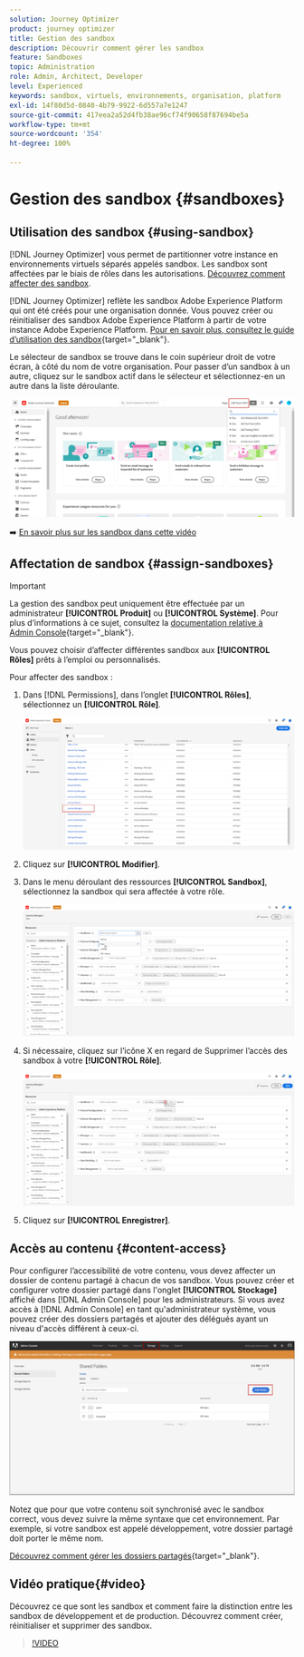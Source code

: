 ```yaml
---
solution: Journey Optimizer
product: journey optimizer
title: Gestion des sandbox
description: Découvrir comment gérer les sandbox
feature: Sandboxes
topic: Administration
role: Admin, Architect, Developer
level: Experienced
keywords: sandbox, virtuels, environnements, organisation, platform
exl-id: 14f80d5d-0840-4b79-9922-6d557a7e1247
source-git-commit: 417eea2a52d4fb38ae96cf74f90658f87694be5a
workflow-type: tm+mt
source-wordcount: '354'
ht-degree: 100%

---
```


# Gestion des sandbox {#sandboxes}

## Utilisation des sandbox {#using-sandbox}

[!DNL Journey Optimizer] vous permet de partitionner votre instance en environnements virtuels séparés appelés sandbox.
Les sandbox sont affectées par le biais de rôles dans les autorisations. [Découvrez comment affecter des sandbox](permissions.md#create-product-profile).

[!DNL Journey Optimizer] reflète les sandbox Adobe Experience Platform qui ont été créés pour une organisation donnée.
Vous pouvez créer ou réinitialiser des sandbox Adobe Experience Platform à partir de votre instance Adobe Experience Platform. [Pour en savoir plus, consultez le guide d’utilisation des sandbox](https://experienceleague.adobe.com/docs/experience-platform/sandbox/ui/user-guide.html?lang=fr){target="_blank"}.

Le sélecteur de sandbox se trouve dans le coin supérieur droit de votre écran, à côté du nom de votre organisation. Pour passer d’un sandbox à un autre, cliquez sur le sandbox actif dans le sélecteur et sélectionnez-en un autre dans la liste déroulante.

![](assets/sandbox_5.png)

➡️ [En savoir plus sur les sandbox dans cette vidéo](#video)

## Affectation de sandbox {#assign-sandboxes}

>[!IMPORTANT]
>
> La gestion des sandbox peut uniquement être effectuée par un administrateur **[!UICONTROL Produit]** ou **[!UICONTROL Système]**. Pour plus d’informations à ce sujet, consultez la [documentation relative à Admin Console](https://helpx.adobe.com/fr/enterprise/admin-guide.html/enterprise/using/admin-roles.ug.html){target="_blank"}.

Vous pouvez choisir d’affecter différentes sandbox aux **[!UICONTROL Rôles]** prêts à l’emploi ou personnalisés.

Pour affecter des sandbox :

1. Dans [!DNL Permissions], dans l’onglet **[!UICONTROL Rôles]**, sélectionnez un **[!UICONTROL Rôle]**.

   ![](assets/sandbox_1.png)

1. Cliquez sur **[!UICONTROL Modifier]**.

1. Dans le menu déroulant des ressources **[!UICONTROL Sandbox]**, sélectionnez la sandbox qui sera affectée à votre rôle.

   ![](assets/sandbox_3.png)

1. Si nécessaire, cliquez sur l’icône X en regard de Supprimer l’accès des sandbox à votre **[!UICONTROL Rôle]**.

   ![](assets/sandbox_4.png)

1. Cliquez sur **[!UICONTROL Enregistrer]**.

## Accès au contenu {#content-access}

Pour configurer l’accessibilité de votre contenu, vous devez affecter un dossier de contenu partagé à chacun de vos sandbox. Vous pouvez créer et configurer votre dossier partagé dans l&#39;onglet **[!UICONTROL Stockage]** affiché dans [!DNL Admin Console] pour les administrateurs. Si vous avez accès à [!DNL Admin Console] en tant qu&#39;administrateur système, vous pouvez créer des dossiers partagés et ajouter des délégués ayant un niveau d&#39;accès différent à ceux-ci.

![](assets/do-not-localize/content_access.png)

Notez que pour que votre contenu soit synchronisé avec le sandbox correct, vous devez suivre la même syntaxe que cet environnement. Par exemple, si votre sandbox est appelé développement, votre dossier partagé doit porter le même nom.

[Découvrez comment gérer les dossiers partagés](https://helpx.adobe.com/fr/enterprise/admin-guide.html/enterprise/using/manage-adobe-storage.ug.html){target="_blank"}.

## Vidéo pratique{#video}

Découvrez ce que sont les sandbox et comment faire la distinction entre les sandbox de développement et de production. Découvrez comment créer, réinitialiser et supprimer des sandbox.

>[!VIDEO](https://video.tv.adobe.com/v/334355?quality=12)